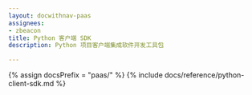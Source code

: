 ```yaml
---
layout: docwithnav-paas
assignees:
- zbeacon
title: Python 客户端 SDK
description: Python 项目客户端集成软件开发工具包

---
```


{% assign docsPrefix = "paas/" %}
{% include docs/reference/python-client-sdk.md %}